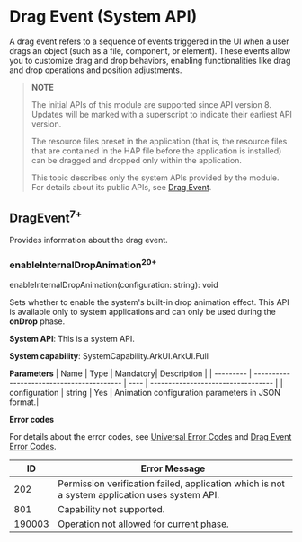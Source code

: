 # Drag Event (System API)
<!--Kit: ArkUI-->
<!--Subsystem: ArkUI-->
<!--Owner: @jiangtao92-->
<!--Designer: @piggyguy-->
<!--Tester: @songyanhong-->
<!--Adviser: @HelloCrease-->

A drag event refers to a sequence of events triggered in the UI when a user drags an object (such as a file, component, or element). These events allow you to customize drag and drop behaviors, enabling functionalities like drag and drop operations and position adjustments.

>  **NOTE**
>
>  The initial APIs of this module are supported since API version 8. Updates will be marked with a superscript to indicate their earliest API version.
>
> The resource files preset in the application (that is, the resource files that are contained in the HAP file before the application is installed) can be dragged and dropped only within the application.
> 
> This topic describes only the system APIs provided by the module. For details about its public APIs, see [Drag Event](ts-universal-events-drag-drop.md).

## DragEvent<sup>7+</sup>

Provides information about the drag event.

### enableInternalDropAnimation<sup>20+</sup>

enableInternalDropAnimation(configuration: string): void

Sets whether to enable the system's built-in drop animation effect. This API is available only to system applications and can only be used during the **onDrop** phase.

**System API**: This is a system API.

**System capability**: SystemCapability.ArkUI.ArkUI.Full

**Parameters**
| Name   | Type                                     | Mandatory| Description                              |
| --------- | ----------------------------------------- | ---- | ---------------------------------- |
| configuration | string | Yes  | Animation configuration parameters in JSON format.|

**Error codes**

For details about the error codes, see [Universal Error Codes](../../errorcode-universal.md) and [Drag Event Error Codes](../errorcode-drag-event.md).

| ID  | Error Message|
| --------- | ------- |
| 202       | Permission verification failed, application which is not a system application uses system API. |
| 801       | Capability not supported.|
| 190003    | Operation not allowed for current phase. |
